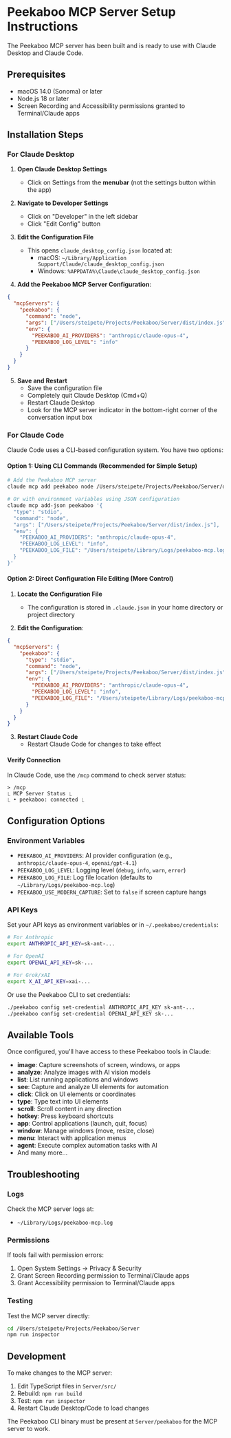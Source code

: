 # Peekaboo MCP Server Setup Instructions

The Peekaboo MCP server has been built and is ready to use with Claude Desktop and Claude Code.

## Prerequisites

- macOS 14.0 (Sonoma) or later
- Node.js 18 or later
- Screen Recording and Accessibility permissions granted to Terminal/Claude apps

## Installation Steps

### For Claude Desktop

1. **Open Claude Desktop Settings**
   - Click on Settings from the **menubar** (not the settings button within the app)
   
2. **Navigate to Developer Settings**
   - Click on "Developer" in the left sidebar
   - Click "Edit Config" button

3. **Edit the Configuration File**
   - This opens `claude_desktop_config.json` located at:
     - macOS: `~/Library/Application Support/Claude/claude_desktop_config.json`
     - Windows: `%APPDATA%\Claude\claude_desktop_config.json`

4. **Add the Peekaboo MCP Server Configuration**:

```json
{
  "mcpServers": {
    "peekaboo": {
      "command": "node",
      "args": ["/Users/steipete/Projects/Peekaboo/Server/dist/index.js"],
      "env": {
        "PEEKABOO_AI_PROVIDERS": "anthropic/claude-opus-4",
        "PEEKABOO_LOG_LEVEL": "info"
      }
    }
  }
}
```

5. **Save and Restart**
   - Save the configuration file
   - Completely quit Claude Desktop (Cmd+Q)
   - Restart Claude Desktop
   - Look for the MCP server indicator in the bottom-right corner of the conversation input box

### For Claude Code

Claude Code uses a CLI-based configuration system. You have two options:

#### Option 1: Using CLI Commands (Recommended for Simple Setup)

```bash
# Add the Peekaboo MCP server
claude mcp add peekaboo node /Users/steipete/Projects/Peekaboo/Server/dist/index.js

# Or with environment variables using JSON configuration
claude mcp add-json peekaboo '{
  "type": "stdio",
  "command": "node",
  "args": ["/Users/steipete/Projects/Peekaboo/Server/dist/index.js"],
  "env": {
    "PEEKABOO_AI_PROVIDERS": "anthropic/claude-opus-4",
    "PEEKABOO_LOG_LEVEL": "info",
    "PEEKABOO_LOG_FILE": "/Users/steipete/Library/Logs/peekaboo-mcp.log"
  }
}'
```

#### Option 2: Direct Configuration File Editing (More Control)

1. **Locate the Configuration File**
   - The configuration is stored in `.claude.json` in your home directory or project directory

2. **Edit the Configuration**:

```json
{
  "mcpServers": {
    "peekaboo": {
      "type": "stdio",
      "command": "node",
      "args": ["/Users/steipete/Projects/Peekaboo/Server/dist/index.js"],
      "env": {
        "PEEKABOO_AI_PROVIDERS": "anthropic/claude-opus-4",
        "PEEKABOO_LOG_LEVEL": "info",
        "PEEKABOO_LOG_FILE": "/Users/steipete/Library/Logs/peekaboo-mcp.log"
      }
    }
  }
}
```

3. **Restart Claude Code**
   - Restart Claude Code for changes to take effect

#### Verify Connection

In Claude Code, use the `/mcp` command to check server status:
```
> /mcp
⎿ MCP Server Status ⎿
⎿ • peekaboo: connected ⎿
```

## Configuration Options

### Environment Variables

- `PEEKABOO_AI_PROVIDERS`: AI provider configuration (e.g., `anthropic/claude-opus-4`, `openai/gpt-4.1`)
- `PEEKABOO_LOG_LEVEL`: Logging level (`debug`, `info`, `warn`, `error`)
- `PEEKABOO_LOG_FILE`: Log file location (defaults to `~/Library/Logs/peekaboo-mcp.log`)
- `PEEKABOO_USE_MODERN_CAPTURE`: Set to `false` if screen capture hangs

### API Keys

Set your API keys as environment variables or in `~/.peekaboo/credentials`:

```bash
# For Anthropic
export ANTHROPIC_API_KEY=sk-ant-...

# For OpenAI
export OPENAI_API_KEY=sk-...

# For Grok/xAI
export X_AI_API_KEY=xai-...
```

Or use the Peekaboo CLI to set credentials:

```bash
./peekaboo config set-credential ANTHROPIC_API_KEY sk-ant-...
./peekaboo config set-credential OPENAI_API_KEY sk-...
```

## Available Tools

Once configured, you'll have access to these Peekaboo tools in Claude:

- **image**: Capture screenshots of screen, windows, or apps
- **analyze**: Analyze images with AI vision models
- **list**: List running applications and windows
- **see**: Capture and analyze UI elements for automation
- **click**: Click on UI elements or coordinates
- **type**: Type text into UI elements
- **scroll**: Scroll content in any direction
- **hotkey**: Press keyboard shortcuts
- **app**: Control applications (launch, quit, focus)
- **window**: Manage windows (move, resize, close)
- **menu**: Interact with application menus
- **agent**: Execute complex automation tasks with AI
- And many more...

## Troubleshooting

### Logs

Check the MCP server logs at:
- `~/Library/Logs/peekaboo-mcp.log`

### Permissions

If tools fail with permission errors:
1. Open System Settings → Privacy & Security
2. Grant Screen Recording permission to Terminal/Claude apps
3. Grant Accessibility permission to Terminal/Claude apps

### Testing

Test the MCP server directly:
```bash
cd /Users/steipete/Projects/Peekaboo/Server
npm run inspector
```

## Development

To make changes to the MCP server:

1. Edit TypeScript files in `Server/src/`
2. Rebuild: `npm run build`
3. Test: `npm run inspector`
4. Restart Claude Desktop/Code to load changes

The Peekaboo CLI binary must be present at `Server/peekaboo` for the MCP server to work.